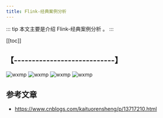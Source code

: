 ```yaml
---
title: Flink-经典案例分析
---
```


::: tip
本文主要是介绍 Flink-经典案例分析 。
:::

[[toc]]

## 【----------------------------】
<img class= "zoom-custom-imgs" :src="$withBase('/assets/img/dc/intro/intro-1.png')" alt="wxmp">
<img class= "zoom-custom-imgs" :src="$withBase('/assets/img/dc/intro/intro-1.png')" alt="wxmp">

<img class= "zoom-custom-imgs" :src="$withBase('/assets/img/dc/intro/intro-1.png')" alt="wxmp">
<img class= "zoom-custom-imgs" :src="$withBase('/assets/img/dc/intro/intro-1.png')" alt="wxmp">



## 参考文章
* https://www.cnblogs.com/kaituorensheng/p/13717210.html